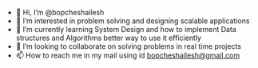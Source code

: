 - 👋 Hi, I’m @bopcheshailesh
- 👀 I’m interested in problem solving and designing scalable applications
- 🌱 I’m currently learning System Design and how to implement Data structures and Algorithms better way to use it efficiently
- 💞️ I’m looking to collaborate on solving problems in real time projects
- 📫 How to reach me in my mail using id bopcheshailesh@gmail.com

<!---
bopcheshailesh/bopcheshailesh is a ✨ special ✨ repository because its `README.md` (this file) appears on your GitHub profile.
You can click the Preview link to take a look at your changes.
--->
